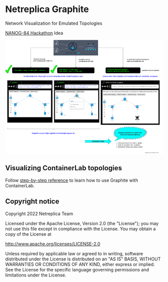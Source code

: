 # Netreplica Graphite
Network Visualization for Emulated Topologies

[NANOG-84 Hackathon](https://www.nanog.org/events/nanog-84-hackathon/) Idea

![NANOG-84 Hackathon Idea](images/clab-graphite.png)

## Visualizing ContainerLab topologies

Follow [step-by-step reference](docs/CONTAINERLAB.md) to learn how to use Graphite with ContainerLab.

## Copyright notice

Copyright 2022 Netreplica Team

Licensed under the Apache License, Version 2.0 (the "License");
you may not use this file except in compliance with the License.
You may obtain a copy of the License at

   http://www.apache.org/licenses/LICENSE-2.0

Unless required by applicable law or agreed to in writing, software
distributed under the License is distributed on an "AS IS" BASIS,
WITHOUT WARRANTIES OR CONDITIONS OF ANY KIND, either express or implied.
See the License for the specific language governing permissions and
limitations under the License.
